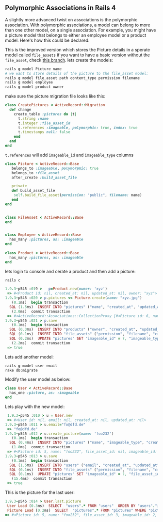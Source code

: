 ## Polymorphic Associations in Rails 4

A slightly more advanced twist on associations is the polymorphic association. With polymorphic associations, a model can belong to more than one other model, on a single association. For example, you might have a picture model that belongs to either an employee model or a product model. Here's how this could be declared.

This is the improved version which stores the Picture details in a sperate model called `file_assets` if you want to have a basic version without the `file_asset`, check [this branch](https://github.com/tokhi/polymorphism-in-rails/tree/v0).
lets create the models:

```bash
rails g model Picture name
# we want to store details of the picture to the file_asset model:
rails g model file_asset path content_type permission filename
rails g model employee
rails g model product owner

```

make sure the picture migration file looks like this:

```ruby
class CreatePictures < ActiveRecord::Migration
  def change
    create_table :pictures do |t|
      t.string :name
      t.integer :file_asset_id
      t.references :imageable, polymorphic: true, index: true
      t.timestamps null: false
    end
  end
end

```
`t.references` will add `imageable_id` and `imageable_type` columns


```ruby
class Picture < ActiveRecord::Base
   belongs_to :imageable, polymorphic: true
   belongs_to :file_asset
   after_create :build_asset_file

   private
   def build_asset_file
    self.build_file_asset(permission: "public", filename: name)
   end
end
 

class FileAsset < ActiveRecord::Base
end


class Employee < ActiveRecord::Base
  has_many :pictures, as: :imageable
end
 
class Product < ActiveRecord::Base
  has_many :pictures, as: :imageable
end
```

lets login to console and cerate a product and then add a picture:

```bash
rails c
```

```ruby
1.9.3-p545 :019 >   p=Product.new(owner: 'xyz')
 => #<Product id: nil, created_at: nil, updated_at: nil, owner: "xyz">
1.9.3-p545 :020 > p.pictures << Picture.create(name: "xyz.jpg")
   (0.1ms)  begin transaction
  SQL (1.5ms)  INSERT INTO "pictures" ("name", "created_at", "updated_at") VALUES (?, ?, ?)  [["name", "xyz.jpg"], ["created_at", "2016-03-14 11:44:17.900237"], ["updated_at", "2016-03-14 11:44:17.900237"]]
   (2.0ms)  commit transaction
 => #<ActiveRecord::Associations::CollectionProxy [#<Picture id: 6, name: "xyz.jpg", file_asset_id: nil, imageable_id: nil, imageable_type: nil, created_at: "2016-03-14 11:44:17", updated_at: "2016-03-14 11:44:17">]>
1.9.3-p545 :021 > p.save
   (0.1ms)  begin transaction
  SQL (0.3ms)  INSERT INTO "products" ("owner", "created_at", "updated_at") VALUES (?, ?, ?)  [["owner", "xyz"], ["created_at", "2016-03-14 11:44:23.326704"], ["updated_at", "2016-03-14 11:44:23.326704"]]
  SQL (0.1ms)  INSERT INTO "file_assets" ("permission", "filename", "created_at", "updated_at") VALUES (?, ?, ?, ?)  [["permission", "public"], ["filename", "xyz.jpg"], ["created_at", "2016-03-14 11:44:23.328449"], ["updated_at", "2016-03-14 11:44:23.328449"]]
  SQL (0.2ms)  UPDATE "pictures" SET "imageable_id" = ?, "imageable_type" = ?, "file_asset_id" = ?, "updated_at" = ? WHERE "pictures"."id" = ?  [["imageable_id", 1], ["imageable_type", "Product"], ["file_asset_id", 4], ["updated_at", "2016-03-14 11:44:23.329632"], ["id", 6]]
   (2.2ms)  commit transaction
 => true
```
Lets add another model:

 ```bash
 rails g model user email
 rake db:migrate
```

Modify the user model as below:

```ruby
class User < ActiveRecord::Base
  has_one :picture, as: :imageable
end

```
Lets play with the new model:

```ruby
 1.9.3-p545 :010 > u = User.new
 => #<User id: nil, email: nil, created_at: nil, updated_at: nil>
1.9.3-p545 :011 > u.email="fo@dfd.de"
 => "fo@dfd.de"
1.9.3-p545 :012 > u.create_picture(name: 'foo232')
   (0.1ms)  begin transaction
  SQL (0.4ms)  INSERT INTO "pictures" ("name", "imageable_type", "created_at", "updated_at") VALUES (?, ?, ?, ?)  [["name", "foo232"], ["imageable_type", "User"], ["created_at", "2016-03-14 11:41:08.124947"], ["updated_at", "2016-03-14 11:41:08.124947"]]
   (1.8ms)  commit transaction
 => #<Picture id: 5, name: "foo232", file_asset_id: nil, imageable_id: nil, imageable_type: "User", created_at: "2016-03-14 11:41:08", updated_at: "2016-03-14 11:41:08">
1.9.3-p545 :013 > u.save
   (0.1ms)  begin transaction
  SQL (1.5ms)  INSERT INTO "users" ("email", "created_at", "updated_at") VALUES (?, ?, ?)  [["email", "fo@dfd.de"], ["created_at", "2016-03-14 11:41:18.275582"], ["updated_at", "2016-03-14 11:41:18.275582"]]
  SQL (0.1ms)  INSERT INTO "file_assets" ("permission", "filename", "created_at", "updated_at") VALUES (?, ?, ?, ?)  [["permission", "public"], ["filename", "foo232"], ["created_at", "2016-03-14 11:41:18.278925"], ["updated_at", "2016-03-14 11:41:18.278925"]]
  SQL (0.1ms)  UPDATE "pictures" SET "imageable_id" = ?, "file_asset_id" = ?, "updated_at" = ? WHERE "pictures"."id" = ?  [["imageable_id", 2], ["file_asset_id", 3], ["updated_at", "2016-03-14 11:41:18.280748"], ["id", 5]]
   (15.4ms)  commit transaction
 => true

 ```
 This is the picture for the last user:

 ```ruby
 1.9.3-p545 :014 > User.last.picture
  User Load (0.3ms)  SELECT  "users".* FROM "users"  ORDER BY "users"."id" DESC LIMIT 1
  Picture Load (0.2ms)  SELECT  "pictures".* FROM "pictures" WHERE "pictures"."imageable_id" = ? AND "pictures"."imageable_type" = ? LIMIT 1  [["imageable_id", 2], ["imageable_type", "User"]]
 => #<Picture id: 5, name: "foo232", file_asset_id: 3, imageable_id: 2, imageable_type: "User", created_at: "2016-03-14 11:41:08", updated_at: "2016-03-14 11:41:18">
 ```
